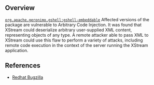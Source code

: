 ## Overview
[`org.apache.geronimo.gshell:gshell-embeddable`](http://search.maven.org/#search%7Cga%7C1%7Ca%3A%22gshell-embeddable%22)
Affected versions of the package are vulnerable to Arbitrary Code Injection. It was found that XStream could deserialize arbitrary user-supplied XML content, representing objects of any type. A remote attacker able to pass XML to XStream could use this flaw to perform a variety of attacks, including remote code execution in the context of the server running the XStream application.

## References
- [Redhat Bugzilla](https://bugzilla.redhat.com/show_bug.cgi?id=1051277)
